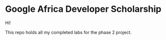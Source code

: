 
# Google Africa Developer Scholarship 



Hi! 

This repo holds all my completed labs for the phase 2 project.

